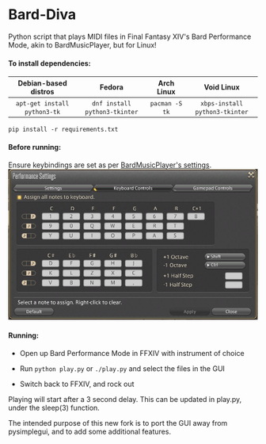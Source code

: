 # Bard-Diva

Python script that plays MIDI files in Final Fantasy XIV's Bard Performance Mode, akin to BardMusicPlayer, but for Linux!

#### To install dependencies:

| Debian-based distros         | Fedora                        | Arch Linux     | Void Linux                     |
|:----------------------------:|:-----------------------------:|:--------------:|:------------------------------:|
| `apt-get install python3-tk` | `dnf install python3-tkinter` | `pacman -S tk` | `xbps-install python3-tkinter` |

`pip install -r requirements.txt`

#### Before running:

Ensure keybindings are set as per [BardMusicPlayer's settings](https://bardmusicplayer.com/perf_settings.png).
![image info](./perf_settings.png)

#### Running:

- Open up Bard Performance Mode in FFXIV with instrument of choice

- Run `python play.py` or `./play.py` and select the files in the GUI

- Switch back to FFXIV, and rock out

Playing will start after a 3 second delay. This can be updated in play.py, under the sleep(3) function.

The intended purpose of this new fork is to port the GUI away from pysimplegui, and to add some additional features.
